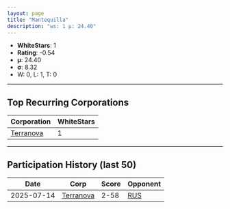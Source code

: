 ```yaml
---
layout: page
title: "Mantequilla"
description: "ws: 1 μ: 24.40"
---
```

- **WhiteStars**: 1
- **Rating**: -0.54
- **μ**: 24.40  
- **σ**: 8.32
- W: 0, L: 1, T: 0

---

## Top Recurring Corporations

| Corporation | WhiteStars |
| --- | --- |
| [Terranova](https://ws.tsl.rocks/corp/4eeaf112dd9983e997c8c9ec43e562763a8cd4a95f268b4bfeee5e39934f01de/) | 1 |

---

## Participation History (last 50)

| Date | Corp | Score | Opponent |
| --- | --- | --- | --- |
| 2025-07-14 | [Terranova](https://ws.tsl.rocks/corp/4eeaf112dd9983e997c8c9ec43e562763a8cd4a95f268b4bfeee5e39934f01de/) | 2-58 | [RUS](https://ws.tsl.rocks/corp/d2d651ed0a46443766a7930975f8ee7a4b0ee52e2ffb1d13337e743a3d5bea8d/) |